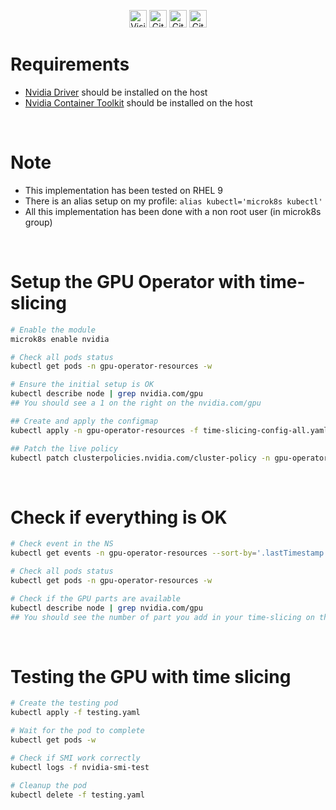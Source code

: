 <p align="center">
  <img src="https://api.visitorbadge.io/api/visitors?path=https%3A%2F%2Fgithub.com%2Fsimon-verbois%2Fmicrok8s-config-nvidia&label=Visitors&countColor=26A65B&style=plastic" alt="Visitor Count" height="28"/>
  <a href="https://github.com/simon-verbois/microk8s-config-nvidia/stargazers"><img src="https://img.shields.io/github/stars/simon-verbois/microk8s-config-nvidia?style=plastic" alt="GitHub Stars" height="28"/></a>
  <a href="https://github.com/simon-verbois/microk8s-config-nvidia/network/members"><img src="https://img.shields.io/github/forks/simon-verbois/microk8s-config-nvidia?style=plastic" alt="GitHub Forks" height="28"/></a>
  <a href="https://github.com/simon-verbois/microk8s-config-nvidia/commits/main"><img src="https://img.shields.io/github/last-commit/simon-verbois/microk8s-config-nvidia?style=plastic" alt="GitHub Last Commit" height="28"/></a>
</p>

# Requirements
- [Nvidia Driver](https://docs.nvidia.com/datacenter/tesla/driver-installation-guide/) should be installed on the host
- [Nvidia Container Toolkit](https://docs.nvidia.com/datacenter/cloud-native/container-toolkit/1.17.8/install-guide.html) should be installed on the host 

<br>

# Note
- This implementation has been tested on RHEL 9
- There is an alias setup on my profile: `alias kubectl='microk8s kubectl'`
- All this implementation has been done with a non root user (in microk8s group)

<br>

# Setup the GPU Operator with time-slicing
```bash
# Enable the module
microk8s enable nvidia

# Check all pods status
kubectl get pods -n gpu-operator-resources -w

# Ensure the initial setup is OK
kubectl describe node | grep nvidia.com/gpu
## You should see a 1 on the right on the nvidia.com/gpu

## Create and apply the configmap
kubectl apply -n gpu-operator-resources -f time-slicing-config-all.yaml

## Patch the live policy
kubectl patch clusterpolicies.nvidia.com/cluster-policy -n gpu-operator-resources --type merge -p '{"spec": {"devicePlugin": {"config": {"name": "time-slicing-config-all", "default": "any"}}}}'
```

<br>

# Check if everything is OK
```bash
# Check event in the NS
kubectl get events -n gpu-operator-resources --sort-by='.lastTimestamp'

# Check all pods status
kubectl get pods -n gpu-operator-resources -w

# Check if the GPU parts are available
kubectl describe node | grep nvidia.com/gpu
## You should see the number of part you add in your time-slicing on the right on the nvidia.com/gpu
```

<br>

# Testing the GPU with time slicing
```bash
# Create the testing pod
kubectl apply -f testing.yaml

# Wait for the pod to complete
kubectl get pods -w

# Check if SMI work correctly
kubectl logs -f nvidia-smi-test

# Cleanup the pod
kubectl delete -f testing.yaml
```

